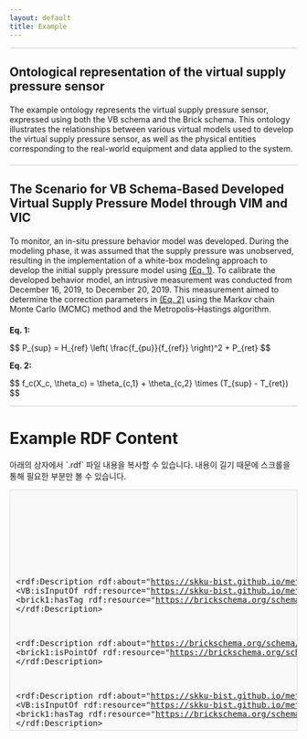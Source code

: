 ```yaml
---
layout: default
title: Example
---
```


<hr class="thin">

## Ontological representation of the virtual supply pressure sensor

<p class="spaced">
The example ontology represents the virtual supply pressure sensor, expressed using both the VB schema and the Brick schema. This ontology illustrates the relationships between various virtual models used to develop the virtual supply pressure sensor, as well as the physical entities corresponding to the real-world equipment and data applied to the system. 
</p>

<script type="text/javascript" id="MathJax-script" async
  src="https://cdn.jsdelivr.net/npm/mathjax@3/es5/tex-mml-chtml.js">
</script>

<hr class="thin">

## The Scenario for VB Schema-Based Developed Virtual Supply Pressure Model through VIM and VIC

<p class="spaced">
To monitor, an in-situ pressure behavior model was developed. During the modeling phase, it was assumed that the supply pressure was unobserved, resulting in the implementation of a white-box modeling approach to develop the initial supply pressure model using <a href="#eq1">(Eq. 1)</a>. To calibrate the developed behavior model, an intrusive measurement was conducted from December 16, 2019, to December 20, 2019. This measurement aimed to determine the correction parameters in <a href="#eq2">(Eq. 2)</a> using the Markov chain Monte Carlo (MCMC) method and the Metropolis–Hastings algorithm.
</p>

<p id="eq1"><strong>Eq. 1:</strong></p>
<p>$$ P_{sup} = H_{ref} \left( \frac{f_{pu}}{f_{ref}} \right)^2 + P_{ret} $$</p>

<p id="eq2"><strong>Eq. 2:</strong></p>
<p>$$ f_c(X_c, \theta_c) = \theta_{c,1} + \theta_{c,2} \times (T_{sup} - T_{ret}) $$</p>

<hr class="thin">

# Example RDF Content

<p>아래의 상자에서 `.rdf` 파일 내용을 복사할 수 있습니다. 내용이 길기 때문에 스크롤을 통해 필요한 부분만 볼 수 있습니다.</p>

<div style="border: 1px solid #ddd; padding: 10px; background-color: #f9f9f9; overflow: auto; max-height: 400px; white-space: pre; font-family: monospace;">
<?xml version="1.0" encoding="utf-8"?>
<rdf:RDF
   xmlns:brick1="https://brickschema.org/schema/1.2/Brick#"
   xmlns:VB="https://skku-bist.github.io/method#"
   xmlns:rdf="http://www.w3.org/1999/02/22-rdf-syntax-ns#"
>
  <rdf:Description rdf:about="https://skku-bist.github.io/method#BehaviorModel_DT">
    <VB:hasVirtualdataOf rdf:resource="https://skku-bist.github.io/method#VirtualData_DT"/>
    <VB:isAssembledWith rdf:resource="https://skku-bist.github.io/method#CorrectionModel_SP"/>
  </rdf:Description>
  
  <rdf:Description rdf:about="https://skku-bist.github.io/method#VirtualData_DT">
    <VB:isInputOf rdf:resource="https://skku-bist.github.io/method#CorrectionModel_SP"/>
    <brick1:hasTag rdf:resource="https://brickschema.org/schema/1.2/Brick#Water_Differential_Temperature_Sensor"/>
  </rdf:Description>
  
  <rdf:Description rdf:about="https://brickschema.org/schema/1.2/Brick#Supply_Pressure_Sensor">
    <brick1:isPointOf rdf:resource="https://brickschema.org/schema/1.2/Brick#Heat_Exchanger"/>
  </rdf:Description>
  
  <rdf:Description rdf:about="https://skku-bist.github.io/method#IntrusiveData_SP">
    <VB:isInputOf rdf:resource="https://skku-bist.github.io/method#DistanceModel_SP"/>
    <brick1:hasTag rdf:resource="https://brickschema.org/schema/1.2/Brick#Supply_Pressure_Sensor"/>
  </rdf:Description>
  
  <rdf:Description rdf:about="https://skku-bist.github.io/method#BehaviorModel_SP">
    <VB:hasVirtualdataOf rdf:resource="https://skku-bist.github.io/method#VirtualData_SP"/>
    <VB:isLinkedWith rdf:resource="https://skku-bist.github.io/method#DistanceModel_SP"/>
    <brick1:hasTag rdf:resource="https://brickschema.org/schema/1.2/Brick#Supply_Pressure_Sensor"/>
  </rdf:Description>
  
  <rdf:Description rdf:about="https://brickschema.org/schema/1.2/Brick#Pump">
    <brick1:hasPoint rdf:resource="https://brickschema.org/schema/1.2/Brick#Pump_Frequency_Sensor"/>
  </rdf:Description>
  
  <rdf:Description rdf:about="https://skku-bist.github.io/method#NonintrusiveData_2ST">
    <VB:isInputOf rdf:resource="https://skku-bist.github.io/method#BehaviorModel_DT"/>
    <brick1:hasTag rdf:resource="https://brickschema.org/schema/1.2/Brick#Heat_Exchanger_Supply_Water_Temperature_Sensor"/>
  </rdf:Description>
  
  <rdf:Description rdf:about="https://brickschema.org/schema/1.2/Brick#Primary_Supply_Temperature_Sensor">
    <brick1:isPointOf rdf:resource="https://brickschema.org/schema/1.2/Brick#Heat_Exchanger"/>
  </rdf:Description>
  
  <rdf:Description rdf:about="https://skku-bist.github.io/method#NonintrusiveData_RP">
    <VB:isInputOf rdf:resource="https://skku-bist.github.io/method#BehaviorModel_SP"/>
    <brick1:hasTag rdf:resource="https://brickschema.org/schema/1.2/Brick#Return_Pressure_Sensor"/>
  </rdf:Description>
  
  <rdf:Description rdf:about="https://brickschema.org/schema/1.2/Brick#Differential_Pressure_Control_Valve">
    <brick1:hasPoint rdf:resource="https://brickschema.org/schema/1.2/Brick#Differential_Pressure_Sensor"/>
    <brick1:hasPoint rdf:resource="https://brickschema.org/schema/1.2/Brick#DPV_Valve_Opening"/>
  </rdf:Description>
  
  <rdf:Description rdf:about="https://brickschema.org/schema/1.2/Brick#District_Heating_System">
    <brick1:hasPart rdf:resource="https://brickschema.org/schema/1.2/Brick#Pump"/>
    <brick1:hasPart rdf:resource="https://brickschema.org/schema/1.2/Brick#Temperature_Control_Valve"/>
    <brick1:hasPart rdf:resource="https://brickschema.org/schema/1.2/Brick#Differential_Pressure_Control_Valve"/>
    <brick1:hasPart rdf:resource="https://brickschema.org/schema/1.2/Brick#Heat_Exchanger"/>
  </rdf:Description>
  
  <rdf:Description rdf:about="https://brickschema.org/schema/1.2/Brick#Return_Pressure_Sensor">
    <brick1:isPointOf rdf:resource="https://brickschema.org/schema/1.2/Brick#Heat_Exchanger"/>
  </rdf:Description>
  
  <rdf:Description rdf:about="https://skku-bist.github.io/method#VirtualData_SP">
    <VB:isInputOf rdf:resource="https://skku-bist.github.io/method#DistanceModel_SP"/>
    <brick1:hasTag rdf:resource="https://brickschema.org/schema/1.2/Brick#Supply_Pressure_Sensor"/>
  </rdf:Description>
  
  <rdf:Description rdf:about="https://skku-bist.github.io/method#CorrectionModel_SP">
    <VB:calibrates rdf:resource="https://skku-bist.github.io/method#BehaviorModel_SP"/>
    <brick1:hasTag rdf:resource="https://brickschema.org/schema/1.2/Brick#Supply_Pressure_Sensor"/>
  </rdf:Description>
  
  <rdf:Description rdf:about="https://skku-bist.github.io/method#ontology">
  </rdf:Description>
  
  <rdf:Description rdf:about="https://brickschema.org/schema/1.2/Brick#Temperature_Control_Valve">
    <brick1:hasPoint rdf:resource="https://brickschema.org/schema/1.2/Brick#TCV_Valve_Opening"/>
    <brick1:controls rdf:resource="https://brickschema.org/schema/1.2/Brick#Supply_Setpoint_Temperature"/>
  </rdf:Description>
  
  <rdf:Description rdf:about="https://skku-bist.github.io/method#NonintrusiveData_2RT">
    <VB:isInputOf rdf:resource="https://skku-bist.github.io/method#BehaviorModel_DT"/>
    <brick1:hasTag rdf:resource="https://brickschema.org/schema/1.2/Brick#Return_Water_Temperature_Sensor"/>
  </rdf:Description>
  
  <rdf:Description rdf:about="https://brickschema.org/schema/1.2/Brick#Heat_Exchanger_Supply_Water_Temperature_Sensor">
    <brick1:isPointOf rdf:resource="https://brickschema.org/schema/1.2/Brick#Heat_Exchanger"/>
  </rdf:Description>
  
  <rdf:Description rdf:about="https://brickschema.org/schema/1.2/Brick#Return_Water_Temperature_Sensor">
    <brick1:isPointOf rdf:resource="https://brickschema.org/schema/1.2/Brick#Heat_Exchanger"/>
  </rdf:Description>
  
  <rdf:Description rdf:about="https://brickschema.org/schema/1.2/Brick#Primary_Return_Temperature_Sensor">
    <brick1:isPointOf rdf:resource="https://brickschema.org/schema/1.2/Brick#Heat_Exchanger"/>
  </rdf:Description>
  
  <rdf:Description rdf:about="https://skku-bist.github.io/method#NonintrusiveData_PF">
    <VB:isInputOf rdf:resource="https://skku-bist.github.io/method#BehaviorModel_SP"/>
    <brick1:hasTag rdf:resource="https://brickschema.org/schema/1.2/Brick#Pump_Frequency_Sensor"/>
  </rdf:Description>
  
  <rdf:Description rdf:about="https://skku-bist.github.io/method#DistanceModel_SP">
    <VB:estimates rdf:resource="https://skku-bist.github.io/method#CorrectionModel_SP"/>
    <brick1:hasTag rdf:resource="https://brickschema.org/schema/1.2/Brick#Supply_Pressure_Sensor"/>
  </rdf:Description>
</rdf:RDF>
</div>

<style>
    .spaced {
        margin-top: 20px;
        margin-bottom: 20px;
    }
    
    hr.thin {
        border: 0;
        height: 1px;
        background: #ccc;
    }
</style>

